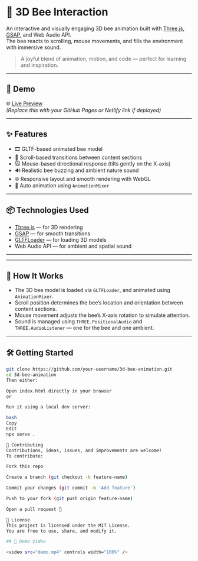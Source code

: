 # 🐝 3D Bee Interaction

An interactive and visually engaging 3D bee animation built with [Three.js](https://threejs.org/), [GSAP](https://greensock.com/gsap/), and Web Audio API.  
The bee reacts to scrolling, mouse movements, and fills the environment with immersive sound.  

> A joyful blend of animation, motion, and code — perfect for learning and inspiration.

---

## 🚀 Demo

🌐 [Live Preview](#)  
*(Replace this with your GitHub Pages or Netlify link if deployed)*

---

## ✨ Features

- 🎞️ GLTF-based animated bee model
- 🧭 Scroll-based transitions between content sections
- 🐭 Mouse-based directional response (tilts gently on the X-axis)
- 🔊 Realistic bee buzzing and ambient nature sound
- 🌐 Responsive layout and smooth rendering with WebGL
- 🔁 Auto animation using `AnimationMixer`

---

## 📦 Technologies Used

- [Three.js](https://threejs.org/) — for 3D rendering
- [GSAP](https://greensock.com/gsap/) — for smooth transitions
- [GLTFLoader](https://threejs.org/docs/#examples/en/loaders/GLTFLoader) — for loading 3D models
- Web Audio API — for ambient and spatial sound

---

---

## 🧠 How It Works

- The 3D bee model is loaded via `GLTFLoader`, and animated using `AnimationMixer`.
- Scroll position determines the bee’s location and orientation between content sections.
- Mouse movement adjusts the bee’s X-axis rotation to simulate attention.
- Sound is managed using `THREE.PositionalAudio` and `THREE.AudioListener` — one for the bee and one ambient.

---

## 🛠 Getting Started

```bash
git clone https://github.com/your-username/3d-bee-animation.git
cd 3d-bee-animation
Then either:

Open index.html directly in your browser
or

Run it using a local dev server:

bash
Copy
Edit
npx serve .

🤝 Contributing
Contributions, ideas, issues, and improvements are welcome!
To contribute:

Fork this repo

Create a branch (git checkout -b feature-name)

Commit your changes (git commit -m 'Add feature')

Push to your fork (git push origin feature-name)

Open a pull request 🎉

📄 License
This project is licensed under the MIT License.
You are free to use, share, and modify it.

## 🎥 Demo Video

<video src="demo.mp4" controls width="100%" />



